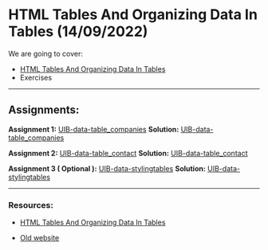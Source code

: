 # HTML Tables And Organizing Data In Tables (14/09/2022)

We are going to cover:

- [HTML Tables And Organizing Data In Tables](https://blogs.crtil.com/html-tables-and-styles-userIneterface)
- Exercises

---

## Assignments:

**Assignment 1:** [UIB-data-table_companies](https://classroom.github.com/a/WvQ93M4G)
**Solution:** [UIB-data-table_companies]()

**Assignment 2:** [UIB-data-table_contact](https://classroom.github.com/a/fyRmQZhQ)
**Solution:** [UIB-data-table_contact]()

**Assignment 3 ( Optional ):** [UIB-data-stylingtables](https://classroom.github.com/a/kl3m8-wH)
**Solution:** [UIB-data-stylingtables]()

---

### Resources:

- [HTML Tables And Organizing Data In Tables](https://blogs.crtil.com/html-tables-and-styles-userIneterface)

- [Old website](https://www.spacejam.com/1996/)
